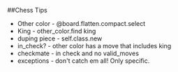 ##Chess Tips
* Other color - @board.flatten.compact.select
* King - other_color.find king
* duping piece - self.class.new
* in_check? - other color has a move that includes king
* checkmate - in check and no valid_moves
* exceptions - don't catch em all! Only specific.

